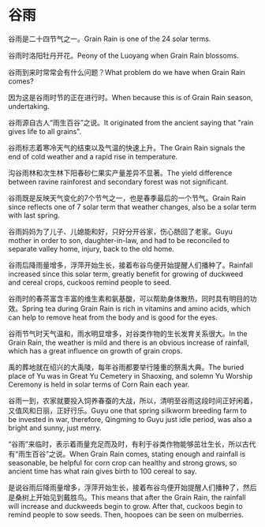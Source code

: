 # 谷雨

<p><span class="chinese">谷雨是二十四节气之一。</span><span class="english">Grain Rain is one of the 24 solar terms.</span></p>

<p><span class="chinese">谷雨时洛阳牡丹开花。</span><span class="english">Peony of the Luoyang when Grain Rain blossoms.</span></p>

<p><span class="chinese">谷雨到来时常常会有什么问题？</span><span class="english">What problem do we have when Grain Rain comes?</span></p>

<p><span class="chinese">因为这是谷雨时节的正在进行时。</span><span class="english">When because this is of Grain Rain season, undertaking.</span></p>

<p><span class="chinese">谷雨源自古人“雨生百谷”之说。</span><span class="english">It originated from the ancient saying that "rain gives life to all grains".</span></p>

<p><span class="chinese">谷雨标志着寒冷天气的结束以及气温的快速上升。</span><span class="english">The Grain Rain signals the end of cold weather and a rapid rise in temperature.</span></p>

<p><span class="chinese">沟谷雨林和次生林下阳春砂仁果实产量差异不显著。</span><span class="english">The yield difference between ravine rainforest and secondary forest was not significant.</span></p>

<p><span class="chinese">谷雨既是反映天气变化的7个节气之一，也是春季最后的一个节气。</span><span class="english">Grain Rain since reflects one of 7 solar term that weather changes, also be a solar term with last spring.</span></p>

<p><span class="chinese">谷雨妈妈为了儿子、儿媳能和好，只好分开谷家，伤心肠回了老家。</span><span class="english">Guyu mother in order to son, daughter-in-law, and had to be reconciled to separate valley home, injury, back to the old home.</span></p>

<p><span class="chinese">谷雨后降雨量增多，浮萍开始生长，接着布谷鸟便开始提醒人们播种了。</span><span class="english">Rainfall increased since this solar term, greatly benefit for growing of duckweed and cereal crops, cuckoos remind people to seed.</span></p>

<p><span class="chinese">谷雨时的春茶富含丰富的维生素和氨基酸，可以帮助身体散热，同时具有明目的功效。</span><span class="english">Spring tea during Grain Rain is rich in vitamins and amino acids, which can help to remove heat from the body and is good for the eyes.</span></p>

<p><span class="chinese">谷雨节气时天气温和，雨水明显增多，对谷类作物的生长发育关系很大。</span><span class="english">In the Grain Rain, the weather is mild and there is an obvious increase of rainfall, which has a great influence on growth of grain crops.</span></p>

<p><span class="chinese">禹的葬地就在绍兴的大禹陵，每年谷雨都要举行隆重的祭禹大典。</span><span class="english">The buried place of Yu was in Great Yu Cemetery in Shaoxing, and solemn Yu Worship Ceremony is held in solar terms of Corn Rain each year.</span></p>

<p><span class="chinese">谷雨一到，农家就要投入饲养春蚕的大战，所以，清明至谷雨这段时间正好闲着，又值风和日丽，正好行乐。</span><span class="english">Guyu one that spring silkworm breeding farm to be invested in war, therefore, Qingming to Guyu just idle period, was also a bright and sunny, just merry.</span></p>

<p><span class="chinese">“谷雨”来临时，表示着雨量充足而及时，有利于谷类作物能够茁壮生长，所以古代有“雨生百谷”之说。</span><span class="english">When Grain Rain comes, stating enough and rainfall is seasonable, be helpful for corn crop can healthy and strong grows, so ancient time has what rain gives birth to 100 cereal to say.</span></p>

<p><span class="chinese">是说谷雨后降雨量增多，浮萍开始生长，接着布谷鸟便开始提醒人们播种了，然后是桑树上开始见到戴胜鸟。</span><span class="english">This means that after the Grain Rain, the rainfall will increase and duckweeds begin to grow. After that, cuckoos begin to remind people to sow seeds. Then, hoopoes can be seen on mulberries.</span></p>

